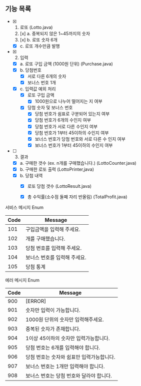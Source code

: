 ## 기능 목록

- [x] 1. 로또 (Lotto.java) 
  2. [x] a. 중복되지 않은 1~45까지의 숫자
  3. [x] b. 로또 숫자 6개
  
  - [x] c. 로또 개수만큼 발행
  
- [x] 2. 입력

  - [x] a. 로또 구입 금액 (1000원 단위) (Purchase.java)
  - [x] b. 당첨번호
    - [x] 서로 다른 6개의 숫자
    - [x] 보너스 번호 1개
  - [x] c. 입력값 예외 처리
    - [x] 로또 구입 금액
      - [x] 1000원으로 나누어 떨어지는 지 여부
    - [x] 당첨 숫자 및 보너스 번호
      - [x] 당첨 번호가 쉼표로 구분되어 있는지 여부
      - [x] 당첨 번호가 6개의 수인지 여부
      - [x] 당첨 번호가 서로 다른 수인지 여부
      - [x] 당첨 번호가 1부터 45이하의 수인지 여부
      - [x] 보너스 번호가 당첨 번호와 서로 다른 수 인지 여부
      - [x] 보너스 번호가 1부터 45이하의 수인지 여부

- [ ] 3. 결과

  - [x] a. 구매한 갯수 (ex. n개를 구매했습니다.) (LottoCounter.java)
  - [x] b. 구매한 로또 출력 (LottoPrinter,java)
  - [x] b. 당첨 내역
    - [x] 로또 당첨 갯수 (LottoResult.java)
    - [x] 총 수익률(소수점 둘째 자리 반올림) (TotalProfit.java)



서비스 메시지 Enum

| Code | Message                      |
| ---- | ---------------------------- |
| 101  | 구입금액을 입력해 주세요.    |
| 102  | 개를 구매했습니다.           |
| 103  | 당첨 번호를 입력해 주세요.   |
| 104  | 보너스 번호를 입력해 주세요. |
| 105  | 당첨 통계                    |

에러 메시지 Enum

| Code | Message                                   |
| ---- | ----------------------------------------- |
| 900  | [ERROR]                                   |
| 901  | 숫자만 입력이 가능합니다.                 |
| 902  | 1000원 단위의 숫자만 입력해주세요.        |
| 903  | 중복된 숫자가 존재합니다.                 |
| 904  | 1이상 45이하의 숫자만 입력가능합니다.     |
| 905  | 당첨 번호는 6개를 입력해야 합니다.        |
| 906  | 당첨 번호는 숫자와 쉼표만 입력가능합니다. |
| 907  | 보너스 번호는 1개만 입력해야 합니다.      |
| 908  | 보너스 번호는 당첨 번호와 달라야 합니다.  |

